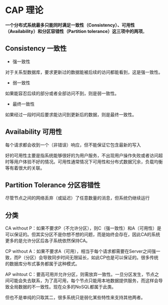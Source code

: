 # CAP 理论

**一个分布式系统最多只能同时满足一致性（Consistency）、可用性（Availability）和分区容错性（Partition tolerance）这三项中的两项**。



## Consistency 一致性

- 强一致性

对于关系型数据库，要求更新过的数据能被后续的访问都能看到，这是强一致性。

- 弱一致性

如果能容忍后续的部分或者全部访问不到，则是弱一致性。

- 最终一致性

如果经过一段时间后要求能访问到更新后的数据，则是最终一致性。



## Availability 可用性

每个请求都会收到一个（非错误）响应，但不能保证它包含最新的写入

好的可用性主要是指系统能够很好的为用户服务，不出现用户操作失败或者访问超时等用户体验不好的情况。可用性通常情况下可用性和分布式数据冗余，负载均衡等有着很大的关联。



## **Partition Tolerance 分区容错性**

尽管节点之间的网络丢弃（或延迟）了任意数量的消息，但系统仍继续运行



## 分类

CA without P：如果不要求P（不允许分区），则C（强一致性）和A（可用性）是可以保证的。但其实分区不是你想不想的问题，而是始终会存在，因此CA的系统更多的是允许分区后各子系统依然保持CA。

CP without A：如果不要求A（可用），相当于每个请求都需要在Server之间强一致，而P（分区）会导致同步时间无限延长，如此CP也是可以保证的。很多传统的数据库分布式事务都属于这种模式。

AP wihtout C：要高可用并允许分区，则需放弃一致性。一旦分区发生，节点之间可能会失去联系，为了高可用，每个节点只能用本地数据提供服务，而这样会导致全局数据的不一致性。现在众多的NoSQL都属于此类。



但也不是单纯的只取其二，很多系统只是弱化某些特性来支持其他两者。



